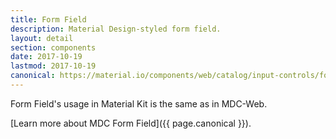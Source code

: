 ```yaml
---
title: Form Field
description: Material Design-styled form field.
layout: detail
section: components
date: 2017-10-19
lastmod: 2017-10-19
canonical: https://material.io/components/web/catalog/input-controls/form-fields/
---
```


Form Field's usage in Material Kit is the same as in MDC-Web.

[Learn more about MDC Form Field]({{ page.canonical }}).
